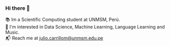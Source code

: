### Hi there 👋
📚 Im a Scientific Computing student at UNMSM, Perú. <br/>
🌱 I'm interested in Data Science, Machine Learning, Language Learning and Music. <br/>
📬 Reach me at julio.carrillom@unmsm.edu.pe 
